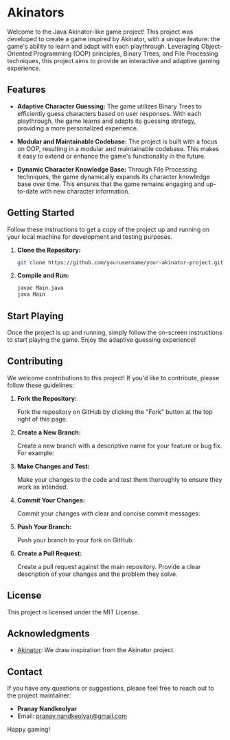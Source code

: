 # Akinators

Welcome to the Java Akinator-like game project! 
This project was developed to create a game inspired by Akinator, with a unique feature: the game's ability to learn and adapt with each playthrough.
Leveraging Object-Oriented Programming (OOP) principles, Binary Trees, and File Processing techniques, 
this project aims to provide an interactive and adaptive gaming experience.

## Features

- **Adaptive Character Guessing:** The game utilizes Binary Trees to efficiently guess characters based on user responses. With each playthrough, the game learns and adapts its guessing strategy, providing a more personalized experience.

- **Modular and Maintainable Codebase:** The project is built with a focus on OOP, resulting in a modular and maintainable codebase. This makes it easy to extend or enhance the game's functionality in the future.

- **Dynamic Character Knowledge Base:** Through File Processing techniques, the game dynamically expands its character knowledge base over time. This ensures that the game remains engaging and up-to-date with new character information.

## Getting Started

Follow these instructions to get a copy of the project up and running on your local machine for development and testing purposes.

1. **Clone the Repository:** 

   ```bash
   git clone https://github.com/yourusername/your-akinator-project.git
   ```

1. **Compile and Run:**
   
   ```bash
   javac Main.java
   java Main
   ```

## Start Playing

Once the project is up and running, simply follow the on-screen instructions to start playing the game. Enjoy the adaptive guessing experience!

## Contributing

We welcome contributions to this project! If you'd like to contribute, please follow these guidelines:

1. **Fork the Repository:**

   Fork the repository on GitHub by clicking the "Fork" button at the top right of this page.

2. **Create a New Branch:**

   Create a new branch with a descriptive name for your feature or bug fix. For example:

3. **Make Changes and Test:**

   Make your changes to the code and test them thoroughly to ensure they work as intended.

4. **Commit Your Changes:**

   Commit your changes with clear and concise commit messages:

5. **Push Your Branch:**

   Push your branch to your fork on GitHub:

6. **Create a Pull Request:**

   Create a pull request against the main repository. Provide a clear description of your changes and the problem they solve.

## License

This project is licensed under the MIT License.

## Acknowledgments

- [Akinator](https://en.akinator.com/): We draw inspiration from the Akinator project.

## Contact

If you have any questions or suggestions, please feel free to reach out to the project maintainer:

- **Pranay Nandkeolyar**
- Email: pranay.nandkeolyar@gmail.com

Happy gaming!

